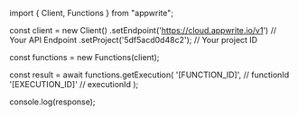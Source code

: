 import { Client, Functions } from "appwrite";

const client = new Client()
    .setEndpoint('https://cloud.appwrite.io/v1') // Your API Endpoint
    .setProject('5df5acd0d48c2'); // Your project ID

const functions = new Functions(client);

const result = await functions.getExecution(
    '[FUNCTION_ID]', // functionId
    '[EXECUTION_ID]' // executionId
);

console.log(response);
